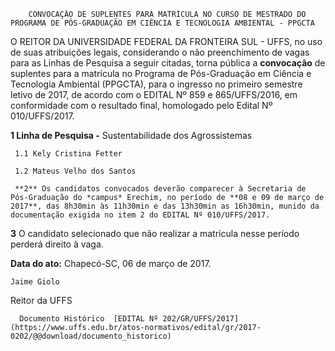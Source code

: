         CONVOCAÇÃO DE SUPLENTES PARA MATRÍCULA NO CURSO DE MESTRADO DO PROGRAMA DE PÓS-GRADUAÇÃO EM CIÊNCIA E TECNOLOGIA AMBIENTAL - PPGCTA  

O REITOR DA UNIVERSIDADE FEDERAL DA FRONTEIRA SUL - UFFS, no uso de suas atribuições legais, considerando o não preenchimento de vagas para as Linhas de Pesquisa a seguir citadas, torna pública a **convocação** de suplentes para a matrícula no Programa de Pós-Graduação em Ciência e Tecnologia Ambiental (PPGCTA), para o ingresso no primeiro semestre letivo de 2017, de acordo com o EDITAL Nº 859 e 865/UFFS/2016, em conformidade com o resultado final, homologado pelo Edital Nº 010/UFFS/2017.

 **1 Linha de Pesquisa -** Sustentabilidade dos Agrossistemas

     1.1 Kely Cristina Fetter

     1.2 Mateus Velho dos Santos

     **2** Os candidatos convocados deverão comparecer à Secretaria de Pós-Graduação do *campus* Erechim, no período de **08 e 09 de março de 2017**, das 8h30min às 11h30min e das 13h30min as 16h30min, munido da documentação exigida no item 2 do EDITAL Nº 010/UFFS/2017.

 **3** O candidato selecionado que não realizar a matrícula nesse período perderá direito à vaga.

  

   **Data do ato:** Chapecó-SC, 06 de março de 2017.   
 

    Jaime Giolo   
 Reitor da UFFS 

      Documento Histórico  [EDITAL Nº 202/GR/UFFS/2017](https://www.uffs.edu.br/atos-normativos/edital/gr/2017-0202/@@download/documento_historico)     
      